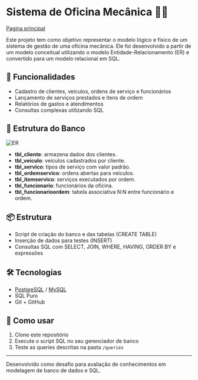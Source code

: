 # Sistema de Oficina Mecânica 🚗🔧

[Pagina principal](/README.md)

Este projeto tem como objetivo representar o modelo lógico e físico de um sistema de gestão de uma oficina mecânica. Ele foi desenvolvido a partir de um modelo conceitual utilizando o modelo Entidade-Relacionamento (ER) e convertido para um modelo relacional em SQL.

## 🎯 Funcionalidades

- Cadastro de clientes, veículos, ordens de serviço e funcionários
- Lançamento de serviços prestados e itens de ordem
- Relatórios de gastos e atendimentos
- Consultas complexas utilizando SQL

## 🧱 Estrutura do Banco

![ER](Imagem/model.jpg)

- **tbl_cliente**: armazena dados dos clientes.
- **tbl_veiculo**: veículos cadastrados por cliente.
- **tbl_servico**: tipos de serviço com valor padrão.
- **tbl_ordemservico**: ordens abertas para veículos.
- **tbl_itemservico**: serviços executados por ordem.
- **tbl_funcionario**: funcionários da oficina.
- **tbl_funcionarioordem**: tabela associativa N:N entre funcionário e ordem.

## 📦 Estrutura

- Script de criação do banco e das tabelas (CREATE TABLE)
- Inserção de dados para testes (INSERT)
- Consultas SQL com SELECT, JOIN, WHERE, HAVING, ORDER BY e expressões

## 🛠️ Tecnologias

- [PostgreSQL]() / [MySQL](https://dev.mysql.com/downloads/workbench/)
- SQL Puro
- Git + GitHub

## 📁 Como usar

1. Clone este repositório
2. Execute o script SQL no seu gerenciador de banco
3. Teste as queries descritas na pasta `/queries`

---

Desenvolvido como desafio para avaliação de conhecimentos em modelagem de banco de dados e SQL.

